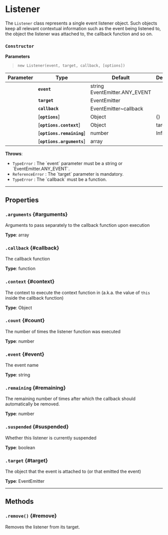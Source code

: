 
# Listener

The `Listener` class represents a single event listener object. Such objects keep all relevant
contextual information such as the event being listened to, the object the listener was attached
to, the callback function and so on.




### `Constructor`


  **Parameters**

  > `new Listener(event, target, callback, [options])`

  | Parameter    | Type         | Default      | Description  |
  | ------------ | ------------ | ------------ | ------------ |
    |**`event`** | string<br />EventEmitter.ANY_EVENT<br /> ||The event being listened to|
    |**`target`** | EventEmitter<br /> ||The `EventEmitter` object that the listener is attached to|
    |**`callback`** | EventEmitter~callback<br /> ||The function to call when the listener is triggered|
    |[**`options`**] | Object<br /> |{}||
    |[**`options.context`**] | Object<br /> |target|The context to invoke the listener in (a.k.a. the value of `this` inside the callback function).|
    |[**`options.remaining`**] | number<br /> |Infinity|The remaining number of times after which the callback should automatically be removed.|
    |[**`options.arguments`**] | array<br /> ||An array of arguments that will be passed separately to the callback function upon execution. The array is stored in the `arguments` property and can be retrieved or modified as desired.|


**Throws**:
* `TypeError` : The &#x60;event&#x60; parameter must be a string or &#x60;EventEmitter.ANY_EVENT&#x60;.
* `ReferenceError` : The &#x60;target&#x60; parameter is mandatory.
* `TypeError` : The &#x60;callback&#x60; must be a function.

***

## Properties

### `.arguments` {#arguments}


Arguments to pass separately to the callback function upon execution

**Type**: array<br />


### `.callback` {#callback}


The callback function

**Type**: function<br />


### `.context` {#context}


The context to execute the context function in (a.k.a. the value of `this` inside the
callback function)

**Type**: Object<br />


### `.count` {#count}


The number of times the listener function was executed

**Type**: number<br />


### `.event` {#event}


The event name

**Type**: string<br />


### `.remaining` {#remaining}


The remaining number of times after which the callback should automatically be removed.

**Type**: number<br />


### `.suspended` {#suspended}


Whether this listener is currently suspended

**Type**: boolean<br />


### `.target` {#target}


The object that the event is attached to (or that emitted the event)

**Type**: EventEmitter<br />



***

## Methods


### `.remove()` {#remove}


Removes the listener from its target.






